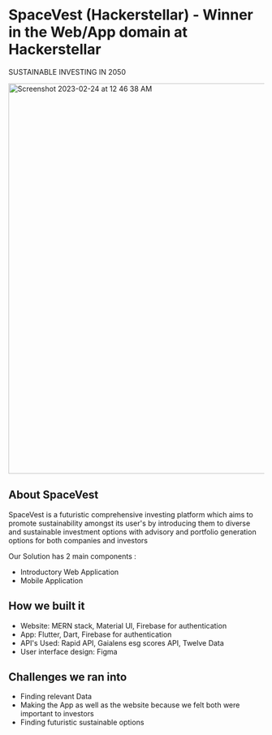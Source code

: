 # SpaceVest (Hackerstellar) - Winner in the Web/App domain at Hackerstellar

SUSTAINABLE INVESTING IN 2050

<img width="769" alt="Screenshot 2023-02-24 at 12 46 38 AM" src="https://user-images.githubusercontent.com/71224019/221008094-478f6ac9-7845-43b4-9314-3a9e9eea9bc5.png">


## About SpaceVest

SpaceVest is a futuristic comprehensive investing platform which aims to promote sustainability amongst its user's by introducing them to diverse and sustainable investment options with advisory and portfolio generation options for both companies and investors

Our Solution has 2 main components :
* Introductory Web Application
* Mobile Application

## How we built it

* Website: MERN stack, Material UI, Firebase for authentication
* App: Flutter, Dart, Firebase for authentication
* API's Used: Rapid API, Gaialens esg scores API, Twelve Data
* User interface design: Figma


## Challenges we ran into

* Finding relevant Data
* Making the App as well as the website because we felt both were important to investors
* Finding futuristic sustainable options
